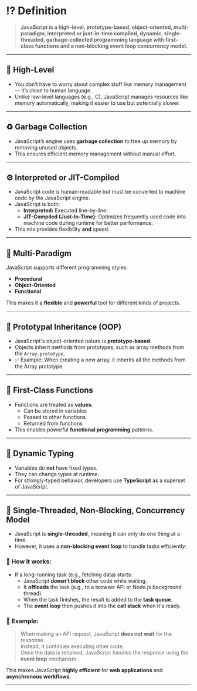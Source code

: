 # ⁉️ Definition

> **JavaScript is a high-level, prototype-based, object-oriented, multi-paradigm, interpreted or just-in-time compiled, dynamic, single-threaded, garbage-collected programming language with first-class functions and a non-blocking event loop concurrency model.**

---

## 🔹 High-Level

- You don’t have to worry about complex stuff like memory management — it’s close to human language.
- Unlike low-level languages (e.g., C), JavaScript manages resources like memory automatically, making it easier to use but potentially slower.

---

## ♻️ Garbage Collection

- JavaScript’s engine uses **garbage collection** to free up memory by removing unused objects.
- This ensures efficient memory management without manual effort.

---

## ⚙️ Interpreted or JIT-Compiled

- JavaScript code is human-readable but must be converted to machine code by the JavaScript engine.
- JavaScript is both:
  - **Interpreted:** Executed line-by-line.
  - **JIT-Compiled (Just-In-Time):** Optimizes frequently used code into machine code during runtime for better performance.
- This mix provides flexibility **and** speed.

---

## 🧠 Multi-Paradigm

JavaScript supports different programming styles:
- **Procedural**
- **Object-Oriented**
- **Functional**

This makes it a **flexible** and **powerful** tool for different kinds of projects.

---

## 🧬 Prototypal Inheritance (OOP)

- JavaScript's object-oriented nature is **prototype-based**.
- Objects inherit methods from prototypes, such as array methods from the `Array.prototype`.
- ✅ Example: When creating a new array, it inherits all the methods from the Array prototype.

---

## 🔧 First-Class Functions

- Functions are treated as **values**:
  - Can be stored in variables
  - Passed to other functions
  - Returned from functions
- This enables powerful **functional programming** patterns.

---

## 🔄 Dynamic Typing

- Variables do **not** have fixed types.
- They can change types at runtime.
- For strongly-typed behavior, developers use **TypeScript** as a superset of JavaScript.

---

## 🧵 Single-Threaded, Non-Blocking, Concurrency Model

- JavaScript is **single-threaded**, meaning it can only do one thing at a time.
- However, it uses a **non-blocking event loop** to handle tasks efficiently:

### 🔁 How it works:

- If a long-running task (e.g., fetching data) starts:
  - JavaScript **doesn’t block** other code while waiting.
  - It **offloads** the task (e.g., to a browser API or Node.js background thread).
  - When the task finishes, the result is added to the **task queue**.
  - The **event loop** then pushes it into the **call stack** when it's ready.

### 🧪 Example:

> When making an API request, JavaScript **does not wait** for the response.  
> Instead, it continues executing other code.  
> Once the data is returned, JavaScript handles the response using the **event loop** mechanism.

This makes JavaScript **highly efficient** for **web applications** and **asynchronous workflows**.

---
